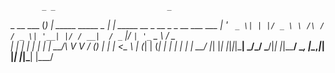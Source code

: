            _ _                         _                                     
 _ __ ___ (_) | _____      _____  _ __| | _____    __ _  __ _ _ __ ___   ___ 
| '_ ` _ \| | |/ _ \ \ /\ / / _ \| '__| |/ / __|  / _` |/ _` | '_ ` _ \ / _ \
| | | | | | | |  __/\ V  V / (_) | |  |   <\__ \ | (_| | (_| | | | | | |  __/
|_| |_| |_|_|_|\___| \_/\_/ \___/|_|  |_|\_\___/  \__, |\__,_|_| |_| |_|\___|
                                                  |___/                      
